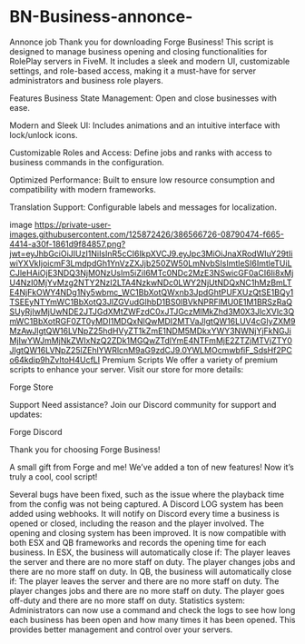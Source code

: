 # BN-Business-annonce-
Annonce job
Thank you for downloading Forge Business! This script is designed to manage business opening and closing functionalities for RolePlay servers in FiveM. It includes a sleek and modern UI, customizable settings, and role-based access, making it a must-have for server administrators and business role players.

Features
Business State Management: Open and close businesses with ease.

Modern and Sleek UI: Includes animations and an intuitive interface with lock/unlock icons.

Customizable Roles and Access: Define jobs and ranks with access to business commands in the configuration.

Optimized Performance: Built to ensure low resource consumption and compatibility with modern frameworks.

Translation Support: Configurable labels and messages for localization.

image
https://private-user-images.githubusercontent.com/125872426/386566726-08790474-f665-4414-a30f-1861d9f84857.png?jwt=eyJhbGciOiJIUzI1NiIsInR5cCI6IkpXVCJ9.eyJpc3MiOiJnaXRodWIuY29tIiwiYXVkIjoicmF3LmdpdGh1YnVzZXJjb250ZW50LmNvbSIsImtleSI6ImtleTUiLCJleHAiOjE3NDQ3NjM0NzUsIm5iZiI6MTc0NDc2MzE3NSwicGF0aCI6Ii8xMjU4NzI0MjYvMzg2NTY2NzI2LTA4NzkwNDc0LWY2NjUtNDQxNC1hMzBmLTE4NjFkOWY4NDg1Ny5wbmc_WC1BbXotQWxnb3JpdGhtPUFXUzQtSE1BQy1TSEEyNTYmWC1BbXotQ3JlZGVudGlhbD1BS0lBVkNPRFlMU0E1M1BRSzRaQSUyRjIwMjUwNDE2JTJGdXMtZWFzdC0xJTJGczMlMkZhd3M0X3JlcXVlc3QmWC1BbXotRGF0ZT0yMDI1MDQxNlQwMDI2MTVaJlgtQW16LUV4cGlyZXM9MzAwJlgtQW16LVNpZ25hdHVyZT1kZmE1NDM5MDkxYWY3NWNjYjFkNGJiMjIwYWJmMjNkZWIxNzQ2ZDk1MGQwZTdlYmE4NTFmMjE2ZTZjMTVjZTY0JlgtQW16LVNpZ25lZEhlYWRlcnM9aG9zdCJ9.0YWLMOcmwbfiF_SdsHf2PCo64kdip9hZvItoH4UcfLI
Premium Scripts
We offer a variety of premium scripts to enhance your server. Visit our store for more details:

Forge Store

Support
Need assistance? Join our Discord community for support and updates:

Forge Discord

Thank you for choosing Forge Business!

A small gift from Forge and me! We’ve added a ton of new features! Now it’s truly a cool, cool script!

Several bugs have been fixed, such as the issue where the playback time from the config was not being captured.
A Discord LOG system has been added using webhooks. It will notify on Discord every time a business is opened or closed, including the reason and the player involved.
The opening and closing system has been improved. It is now compatible with both ESX and QB frameworks and records the opening time for each business.
In ESX, the business will automatically close if:
The player leaves the server and there are no more staff on duty.
The player changes jobs and there are no more staff on duty.
In QB, the business will automatically close if:
The player leaves the server and there are no more staff on duty.
The player changes jobs and there are no more staff on duty.
The player goes off-duty and there are no more staff on duty.
Statistics system: Administrators can now use a command and check the logs to see how long each business has been open and how many times it has been opened. This provides better management and control over your servers.
